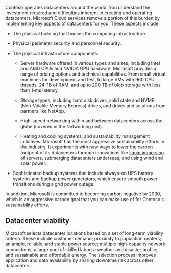 Contoso operates datacenters around the world. You understand the investment required and difficulties inherent in creating and operating datacenters. Microsoft Cloud services remove a portion of this burden by implementing key aspects of datacenters for you. These aspects include:

- The physical building that houses the computing infrastructure.

- Physical perimeter security and personnel security.

- The physical infrastructure components:

  - Server hardware offered in various types and sizes, including Intel and AMD CPUs and NVIDIA GPU hardware. Microsoft provides a range of pricing options and technical capabilities. From small virtual machines for development and test, to large VMs with 960 CPU threads, 24 TB of RAM, and up to 200 TB of blob storage with less than 1-ms latency.

  - Storage types, including hard disk drives, solid state and NVME (Non-Volatile Memory Express) drives, and drives and solutions from partners like NetApp.
  
  - High-speed networking within and between datacenters across the globe (covered in the Networking unit). 
  
  - Heating and cooling systems, and sustainability management initiatives. Microsoft has the most aggressive sustainability efforts in the industry. It experiments with new ways to lower the carbon footprint of its datacenters through innovations like [liquid immersion](https://news.microsoft.com/innovation-stories/datacenter-liquid-cooling/) of servers, submerging datacenters underseas, and using wind and solar power.
  
- Sophisticated backup systems that include always-on UPS battery systems and backup power generators, which ensure smooth power transitions during a grid power outage.

In addition, Microsoft is committed to becoming carbon negative by 2030, which is an aggressive carbon goal that you can make use of for Contoso's sustainability efforts.

## Datacenter viability

Microsoft selects datacenter locations based on a set of long-term viability criteria. These include customer demand; proximity to population centers; an ample, reliable, and stable power source; multiple high-capacity network connections; a large pool of skilled labor; a weather and disaster profile; and sustainable and affordable energy. The selection process improves application and data availability by sharing downtime risk across other datacenters.
